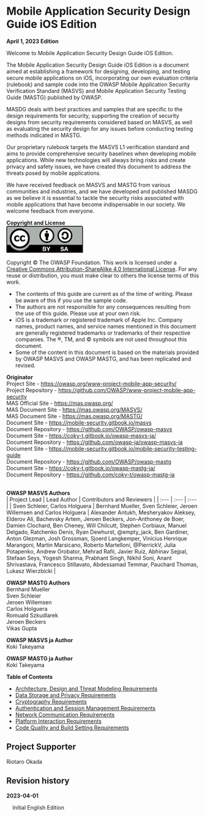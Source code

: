 # Mobile Application Security Design Guide iOS Edition

**April 1, 2023 Edition**&#010;<br>

Welcome to Mobile Application Security Design Guide iOS Edition.

The Mobile Application Security Design Guide iOS Edition is a document aimed at establishing a framework for designing, developing, and testing secure mobile applications on iOS, incorporating our own evaluation criteria (rulebook) and sample code into the OWASP Mobile Application Security Verification Standard (MASVS) and Mobile Application Security Testing Guide (MASTG) published by OWASP.

MASDG deals with best practices and samples that are specific to the design requirements for security, supporting the creation of security designs from security requirements considered based on MASVS, as well as evaluating the security design for any issues before conducting testing methods indicated in MASTG.

Our proprietary rulebook targets the MASVS L1 verification standard and aims to provide comprehensive security baselines when developing mobile applications. While new technologies will always bring risks and create privacy and safety issues, we have created this document to address the threats posed by mobile applications.

We have received feedback on MASVS and MASTG from various communities and industries, and we have developed and published MASDG as we believe it is essential to tackle the security risks associated with mobile applications that have become indispensable in our society. We welcome feedback from everyone.

**Copyright and License**  
<a href="https://creativecommons.org/licenses/by-sa/4.0/"><img src="images/0x01/by-sa.png" alt="CC BY-SA 4.0" width="200"></a>

Copyright © The OWASP Foundation. This work is licensed under a [Creative Commons Attribution-ShareAlike 4.0 International License](https://creativecommons.org/licenses/by-sa/4.0/). For any reuse or distribution, you must make clear to others the license terms of this work.

* The contents of this guide are current as of the time of writing. Please be aware of this if you use the sample code.
* The authors are not responsible for any consequences resulting from the use of this guide. Please use at your own risk.
* iOS is a trademark or registered trademark of Apple Inc. Company names, product names, and service names mentioned in this document are generally registered trademarks or trademarks of their respective companies. The ®, TM, and © symbols are not used throughout this document.
* Some of the content in this document is based on the materials provided by OWASP MASVS and OWASP MASTG, and has been replicated and revised.

**Originator**  
Project Site - https://owasp.org/www-project-mobile-app-security/  
Project Repository - https://github.com/OWASP/www-project-mobile-app-security  
MAS Official Site - https://mas.owasp.org/  
MAS Document Site - https://mas.owasp.org/MASVS/  
MAS Document Site - https://mas.owasp.org/MASTG/  
Document Site - https://mobile-security.gitbook.io/masvs  
Document Repository - https://github.com/OWASP/owasp-masvs  
Document Site - https://coky-t.gitbook.io/owasp-masvs-ja/  
Document Repository - https://github.com/owasp-ja/owasp-masvs-ja  
Document Site - https://mobile-security.gitbook.io/mobile-security-testing-guide  
Document Repository - https://github.com/OWASP/owasp-mastg  
Document Site - https://coky-t.gitbook.io/owasp-mastg-ja/  
Document Repository - https://github.com/coky-t/owasp-mastg-ja  
<br>

**OWASP MASVS Authors**  
| Project Lead | Lead Author | Contributors and Reviewers |
| :--- | :--- | :--- |
| Sven Schleier, Carlos Holguera | Bernhard Mueller, Sven Schleier, Jeroen Willemsen and Carlos Holguera | Alexander Antukh, Mesheryakov Aleksey, Elderov Ali, Bachevsky Artem, Jeroen Beckers, Jon-Anthoney de Boer, Damien Clochard, Ben Cheney, Will Chilcutt, Stephen Corbiaux, Manuel Delgado, Ratchenko Denis, Ryan Dewhurst, @empty_jack, Ben Gardiner, Anton Glezman, Josh Grossman, Sjoerd Langkemper, Vinícius Henrique Marangoni, Martin Marsicano, Roberto Martelloni, @PierrickV, Julia Potapenko, Andrew Orobator, Mehrad Rafii, Javier Ruiz, Abhinav Sejpal, Stefaan Seys, Yogesh Sharma, Prabhant Singh, Nikhil Soni, Anant Shrivastava, Francesco Stillavato, Abdessamad Temmar, Pauchard Thomas, Lukasz Wierzbicki |

**OWASP MASTG Authors**  
Bernhard Mueller  
Sven Schleier  
Jeroen Willemsen  
Carlos Holguera  
Romuald Szkudlarek  
Jeroen Beckers  
Vikas Gupta

**OWASP MASVS ja Author**  
Koki Takeyama

**OWASP MASTG ja Author**  
Koki Takeyama

**Table of Contents**  
- [Architecture, Design and Threat Modeling Requirements](0x02-MASDG-Architecture_Design_and_Threat_Modeling_Requirements.md)
- [Data Storage and Privacy Requirements](0x03-MASDG-Data_Storage_and_Privacy_Requirements.md)
- [Cryptography Requirements](0x04-MASDG-Cryptography_Requirements.md)
- [Authentication and Session Management Requirements](0x05-MASDG-Authentication_and_Session_Management_Requirements.md)
- [Network Communication Requirements](0x06-MASDG-Network_Communication_Requirements.md)
- [Platform Interaction Requirements](0x07-MASDG-Platform_Interaction_Requirements.md)
- [Code Quality and Build Setting Requirements](0x08-MASDG-Code_Quality_and_Build_Setting_Requirements.md)

## Project Supporter
Riotaro Okada

## Revision history
**2023-04-01**

&nbsp;&nbsp;&nbsp;&nbsp;Initial English Edition